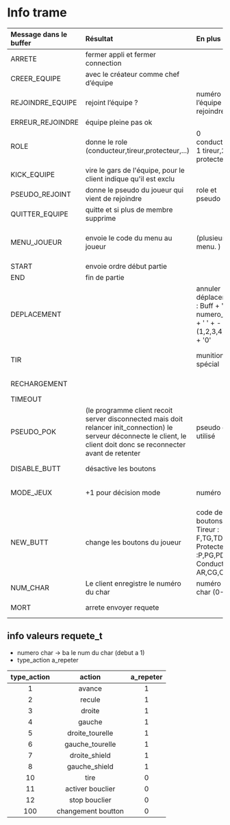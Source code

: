 # Info trame

|Message dans le buffer|	Résultat|	En plus	|En pratique	|Temps|Expéditaire|
|:---------------------|:---------|:--------|:------------|:----|:----------|
|ARRETE|fermer appli et fermer connection||||Serveur|
|CREER_EQUIPE	|avec le créateur comme chef d’équipe	|	||	equipe|Client|
|REJOINDRE_EQUIPE	|rejoint l’équipe ?|	numéro de l’équipe a rejoindre|	Buff + ' ' + numéro 	|equipe|client|
|ERREUR_REJOINDRE|équipe pleine pas ok ||||serveur|
|ROLE|donne le role (conducteur,tireur,protecteur,...)|0 conducteur, 1 tireur,2 protecteur|Buff + ' ' + int|equipe|serveur|
|KICK_EQUIPE|vire le gars de l'équipe, pour le client indique qu'il est exclu||Buff + ' ' + role|equipe|client / serveur|
|PSEUDO_REJOINT|donne le pseudo du joueur qui vient de rejoindre|role et pseudo||pseudo|serveur|
|QUITTER_EQUIPE	|quitte et si plus de membre supprime	|	||equipe|client|
|MENU_JOUEUR	|envoie le code du menu au joueur|	 (plusieurs menu. )	| si plusieurs Buff + ' ' + numéro sinon buff|	Après connexion + pseudo ok |serveur|
|START	|envoie ordre début partie	| 	|  | 	X|serveur|
| END |	fin de partie	|	|	| 5-15 min|serveur|
|DEPLACEMENT	||	annuler déplacement : Buff + ' ' + numero_char + ' ' + -(1,2,3,4) + ' ' + '0'|	Buff + ' ' + numero_char + ' ' + (1,2,3,4,...) + ' ' + (0,1)(appuie / relache) |	Durant partie|client|
|TIR	|	|munition spécial|	Buff + ' ' + numero_char + (0-9)|	X|Client|
|RECHARGEMENT| | |	Buff + ' ' + numero_char |Durant partie|client|
|TIMEOUT	||	|Buff |2 s|
|PSEUDO_POK |(le programme client recoit server disconnected mais doit relancer init_connection) le serveur déconnecte le client, le client doit donc se reconnecter avant de retenter| pseudo déjà utilisé ||Connection|serveur|
|DISABLE_BUTT | désactive les boutons | ||Durant partie|serveur|
|MODE_JEUX|+1 pour décision mode | numéro |Buff +' ' + (0-256)|Décision mode de jeux|client|
|NEW_BUTT| change les boutons du joueur | code des boutons Tireur : F,TG,TD,TS Protecteur :P,PG,PD,PS Conducteur : AR,CG,CD,CS| Buff + ' ' + code bouton + ' ' x4 | 1 minute ou toucher |serveur|
|NUM_CHAR|Le client enregistre le numéro du char|numéro du char (0-256)|Buff + ' ' + numéro|Début partie|serveur|
|MORT|arrete envoyer requete||||serveur (via jeu)|

## info valeurs requete_t
* numero char -> ba le num du char (debut a 1)
* type_action a_repeter

|type_action|action|a_repeter|
|:---------:|:----:|:-------:|
|1          |avance|1        |
|2          |recule|1        |
|3          |droite|1        |
|4          |gauche|1        |
|5          |droite_tourelle | 1|
|6          |gauche_tourelle | 1|
|7 	|droite_shield 	|1
|8 	|gauche_shield 	|1
|10 	      |tire            | 0|
|11 |	activer bouclier |	0|
|12 |	stop bouclier |	0|
|100|changement boutton | 0|
